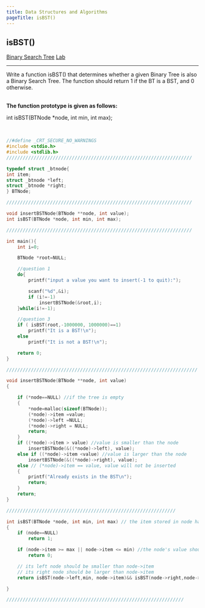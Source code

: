 ```yaml
---
title: Data Structures and Algorithms
pageTitle: isBST()
---
```


## isBST()

<span class="tags"><a href="#">Binary Search Tree</a></span>
<span class="tags"><a href="#">Lab</a></span>

<hr>

Write a function <span class="functions">isBST()</span> that determines whether a given Binary Tree is also a Binary Search Tree. The function should return 1 if the BT is a BST, and 0 otherwise.
<br><br>

**The function prototype is given as follows:**

<span class="functions">int isBST(BTNode *node, int min, int max);</span>
<br><br>

```c

//#define _CRT_SECURE_NO_WARNINGS
#include <stdio.h>
#include <stdlib.h>
////////////////////////////////////////////////////////////////////

typedef struct _btnode{
int item;
struct _btnode *left;
struct _btnode *right;
} BTNode;

////////////////////////////////////////////////////////////////////

void insertBSTNode(BTNode **node, int value);
int isBST(BTNode *node, int min, int max);

////////////////////////////////////////////////////////////////////

int main(){
	int i=0;

	BTNode *root=NULL;

	//question 1
	do{
		printf("input a value you want to insert(-1 to quit):");

		scanf("%d",&i);
		if (i!=-1)
			insertBSTNode(&root,i);
	}while(i!=-1);

	//question 3
	if ( isBST(root,-1000000, 1000000)==1)
		printf("It is a BST!\n");
	else
		printf("It is not a BST!\n");

	return 0;
}

//////////////////////////////////////////////////////////////////////

void insertBSTNode(BTNode **node, int value)
{

	if (*node==NULL) //if the tree is empty
	{
		*node=malloc(sizeof(BTNode));
		(*node)->item =value;
		(*node)->left =NULL;
		(*node)->right = NULL;
		return;
	}
	if ((*node)->item > value) //value is smaller than the node
		insertBSTNode(&((*node)->left), value);
	else if ((*node)->item <value) //value is larger than the node
		insertBSTNode(&((*node)->right), value);
	else // (*node)->item == value, value will not be inserted
	{
		printf("Already exists in the BST\n");
		return;
	}
	return;
}

//////////////////////////////////////////////////////////////

int isBST(BTNode *node, int min, int max) // the item stored in node has to be smaller than max and larger than min
{
	if (node==NULL)
		return 1;

	if (node->item >= max || node->item <= min) //the node's value should belong to (min, max).
		return 0;

	// its left node should be smaller than node->item
	// its right node should be larger than node->item
	return isBST(node->left,min, node->item)&& isBST(node->right,node->item, max) ;

}

/////////////////////////////////////////////////////////////////
```

